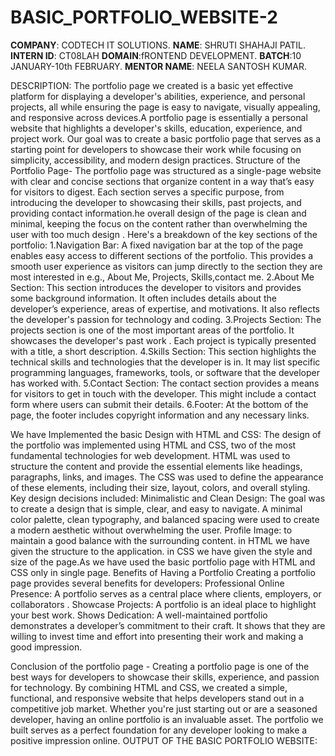 # BASIC_PORTFOLIO_WEBSITE-2
**COMPANY**: CODTECH IT SOLUTIONS.
**NAME**: SHRUTI SHAHAJI PATIL.
**INTERN ID**: CT08LAH
**DOMAIN**:fRONTEND DEVELOPMENT.
**BATCH**:10 JANUARY-10th FEBRUARY. 
**MENTOR NAME**: NEELA SANTOSH KUMAR.

DESCRIPTION:
The portfolio page we created is a basic yet effective platform for displaying a developer's abilities, experience, and personal projects, all while ensuring the page is easy to navigate, visually appealing, and responsive across devices.A portfolio page is essentially a personal website that highlights a developer's skills, education, experience, and project work. Our goal was to create a basic portfolio page that serves as a starting point for developers to showcase their work while focusing on simplicity, accessibility, and modern design practices.
Structure of the Portfolio Page-
The portfolio page was structured as a single-page website with clear and concise sections that organize content in a way that’s easy for visitors to digest. Each section serves a specific purpose, from introducing the developer to showcasing their skills, past projects, and providing contact information.he overall design of the page is clean and minimal, keeping the focus on the content rather than overwhelming the user with too much design .
 Here's a breakdown of the key sections of the portfolio:
 1.Navigation Bar: A fixed navigation bar at the top of the page enables easy access to different sections of the portfolio. This provides a smooth user experience as visitors can jump directly to the section they are most interested in e.g., About Me, Projects, Skills,contact me.
 2.About Me Section: This section introduces the developer to visitors and provides some background information. It often includes details about the developer’s experience, areas of expertise, and motivations. It also reflects the developer's passion for technology and coding. 
 3.Projects Section: The projects section is one of the most important areas of the portfolio. It showcases the developer's past work . Each project is typically presented with a title, a short description.
 4.Skills Section: This section highlights the technical skills and technologies that the developer is in. It may list specific programming languages, frameworks, tools, or software that the developer has worked with.
5.Contact Section: The contact section provides a means for visitors to get in touch with the developer. This might include a contact form where users can submit their details.
6.Footer: At the bottom of the page, the footer includes copyright information and any necessary links.

We have Implemented the basic  Design with HTML and CSS:
The design of the portfolio was implemented using HTML and CSS, two of the most fundamental technologies for web development. HTML was used to structure the content and provide the essential elements like headings, paragraphs, links, and images. The CSS was used to define the appearance of these elements, including their size, layout, colors, and overall styling.
Key design decisions included:
Minimalistic and Clean Design: The goal was to create a design that is simple, clear, and easy to navigate. A minimal color palette, clean typography, and balanced spacing were used to create a modern aesthetic without overwhelming the user.
Profile Image: to maintain a good balance with the surrounding content.
in HTML we have given the structure to the application. in CSS we have given the style and size of the page.As we have used the basic portfolio page with HTML and CSS only in single page.
Benefits of Having a Portfolio
Creating a portfolio page provides several benefits for developers:
Professional Online Presence: A portfolio serves as a central place where clients, employers, or collaborators .
Showcase Projects: A portfolio is an ideal place to highlight your best work.
Shows Dedication: A well-maintained portfolio demonstrates a developer’s commitment to their craft. It shows that they are willing to invest time and effort into presenting their work and making a good impression.

Conclusion of the portfolio page -
Creating a portfolio page is one of the best ways for developers to showcase their skills, experience, and passion for technology. By combining HTML and CSS, we created a simple, functional, and responsive website that helps developers stand out in a competitive job market. Whether you're just starting out or are a seasoned developer, having an online portfolio is an invaluable asset. The portfolio we built serves as a perfect foundation for any developer looking to make a positive impression online.
OUTPUT OF THE BASIC PORTFOLIO WEBSITE:
